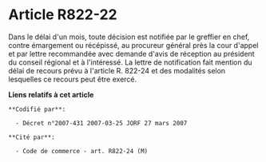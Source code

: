# Article R822-22

Dans le délai d'un mois, toute décision est notifiée par le greffier en chef, contre émargement ou récépissé, au procureur
général près la cour d'appel et par lettre recommandée avec demande d'avis de réception au président du conseil régional et à
l'intéressé. La lettre de notification fait mention du délai de recours prévu à l'article R. 822-24 et des modalités selon
lesquelles ce recours peut être exercé.

**Liens relatifs à cet article**

	**Codifié par**:

	  - Décret n°2007-431 2007-03-25 JORF 27 mars 2007

	**Cité par**:

	  - Code de commerce - art. R822-24 (M)
